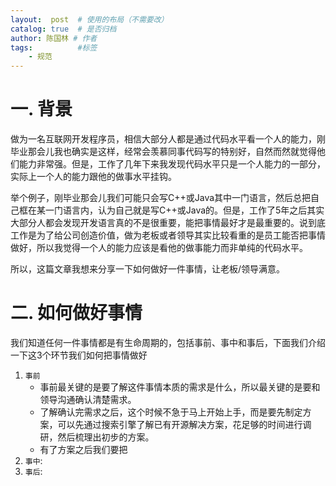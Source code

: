 ```yaml
---
layout:  post  # 使用的布局（不需要改）
catalog: true  # 是否归档
author: 陈国林 # 作者
tags:          #标签
    - 规范
---
```


# 一. 背景
做为一名互联网开发程序员，相信大部分人都是通过代码水平看一个人的能力，刚毕业那会儿我也确实是这样，经常会羡慕同事代码写的特别好，自然而然就觉得他们能力非常强。但是，工作了几年下来我发现代码水平只是一个人能力的一部分，实际上一个人的能力跟他的做事水平挂钩。

举个例子，刚毕业那会儿我们可能只会写C++或Java其中一门语言，然后总把自己框在某一门语言内，认为自己就是写C++或Java的。但是，工作了5年之后其实大部分人都会发现开发语言真的不是很重要，能把事情最好才是最重要的。说到底工作是为了给公司创造价值，做为老板或者领导其实比较看重的是员工能否把事情做好，所以我觉得一个人的能力应该是看他的做事能力而非单纯的代码水平。

所以，这篇文章我想来分享一下如何做好一件事情，让老板/领导满意。

# 二. 如何做好事情
我们知道任何一件事情都是有生命周期的，包括事前、事中和事后，下面我们介绍一下这3个环节我们如何把事情做好

1. `事前`
    + 事前最关键的是要了解这件事情本质的需求是什么，所以最关键的是要和领导沟通确认清楚需求。
    + 了解确认完需求之后，这个时候不急于马上开始上手，而是要先制定方案，可以先通过搜索引擎了解已有开源解决方案，花足够的时间进行调研，然后梳理出初步的方案。
    + 有了方案之后我们要把
2. `事中`: 
3. `事后`: 
